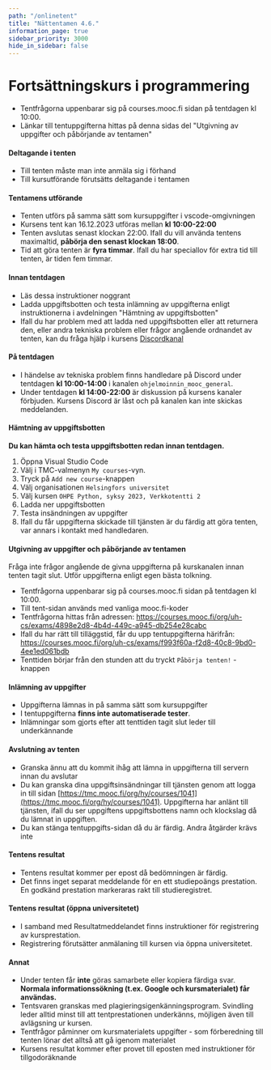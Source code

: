 ```yaml
---
path: "/onlinetent"
title: "Nättentamen 4.6."
information_page: true
sidebar_priority: 3000
hide_in_sidebar: false
---
```


# Fortsättningskurs i programmering

* Tentfrågorna uppenbarar sig på courses.mooc.fi sidan på tentdagen kl 10:00.
* Länkar till tentuppgifterna hittas på denna sidas del "Utgivning av uppgifter och påbörjande av tentamen"

#### Deltagande i tenten

* Till tenten måste man inte anmäla sig i förhand
* Till kursutförande förutsätts deltagande i tentamen

#### Tentamens utförande

* Tenten utförs på samma sätt som kursuppgifter i vscode-omgivningen
* Kursens tent kan 16.12.2023 utföras mellan **kl 10:00-22:00**
* Tenten avslutas senast klockan 22:00. Ifall du vill använda tentens maximaltid, **påbörja den senast klockan 18:00**.
* Tid att göra tenten är **fyra timmar**. Ifall du har speciallov för extra tid till tenten, är tiden fem timmar.

#### Innan tentdagen

* Läs dessa instruktioner noggrant
* Ladda uppgiftsbotten och testa inlämning av uppgifterna enligt instruktionerna i avdelningen "Hämtning av uppgiftsbotten"
* Ifall du har problem med att ladda ned uppgiftsbotten eller att returnera den, eller andra tekniska problem eller frågor angående ordnandet av tenten, kan du fråga hjälp i kursens [Discordkanal](https://study.cs.helsinki.fi/discord/join/ohjelmoinnin_mooc)

#### På tentdagen

* I händelse av tekniska problem finns handledare på Discord under tentdagen **kl 10:00-14:00** i kanalen `ohjelmoinnin_mooc_general`.
* Under tentdagen **kl 14:00-22:00** är diskussion på kursens kanaler förbjuden. Kursens Discord är låst och på kanalen kan inte skickas meddelanden.

#### Hämtning av uppgiftsbotten

**Du kan hämta och testa uppgiftsbotten redan innan tentdagen.**

1. Öppna Visual Studio Code
2. Välj i TMC-valmenyn `My courses`-vyn.
3. Tryck på `Add new course`-knappen
4. Välj organisationen `Helsingfors universitet`
5. Välj kursen `OHPE Python, syksy 2023, Verkkotentti 2`
6. Ladda ner uppgiftsbotten
7. Testa insändningen av uppgifter
8. Ifall du får uppgifterna skickade till tjänsten är du färdig att göra tenten, var annars i kontakt med handledaren.

#### Utgivning av uppgifter och påbörjande av tentamen

<notice>
Fråga inte frågor angående de givna uppgifterna på kurskanalen innan tenten tagit slut. Utför uppgifterna enligt egen bästa tolkning.
</notice>

* Tentfrågorna uppenbarar sig på courses.mooc.fi sidan på tentdagen kl 10:00.
* Till tent-sidan används med vanliga mooc.fi-koder
* Tentfrågorna hittas från adressen: <a href="https://courses.mooc.fi/org/uh-cs/exams/4898e2d8-4b4d-449c-a945-db254e28cabc">https://courses.mooc.fi/org/uh-cs/exams/4898e2d8-4b4d-449c-a945-db254e28cabc</a>
* Ifall du har rätt till tilläggstid, får du upp tentuppgifterna härifrån: <a href="https://courses.mooc.fi/org/uh-cs/exams/f993f60a-f2d8-40c8-9bd0-4ee1ed061bdb">https://courses.mooc.fi/org/uh-cs/exams/f993f60a-f2d8-40c8-9bd0-4ee1ed061bdb</a>
* Tenttiden börjar från den stunden att du tryckt `Påbörja tenten!` -knappen


#### Inlämning av uppgifter

* Uppgifterna lämnas in på samma sätt som kursuppgifter
* I tentuppgifterna **finns inte automatiserade tester**.
* Inlämningar som gjorts efter att tenttiden tagit slut leder till underkännande

#### Avslutning av tenten

* Granska ännu att du kommit ihåg att lämna in uppgifterna till servern innan du avslutar
* Du kan granska dina uppgiftsinsändningar till tjänsten genom att logga in till sidan [https://tmc.mooc.fi/org/hy/courses/1041](https://tmc.mooc.fi/org/hy/courses/1041). Uppgifterna har anlänt till tjänsten, ifall du ser uppgiftens uppgiftsbottens namn och klockslag då du lämnat in uppgiften.
* Du kan stänga tentuppgifts-sidan då du är färdig. Andra åtgärder krävs inte

#### Tentens resultat

* Tentens resultat kommer per epost då bedömningen är färdig.
* Det finns inget separat meddelande för en ett studiepoängs prestation. En godkänd prestation markeraras rakt till studieregistret.

#### Tentens resultat (öppna universitetet)

* I samband med Resultatmeddelandet finns instruktioner för registrering av kursprestation.
* Registrering förutsätter anmälaning till kursen via öppna universitetet.

#### Annat

* Under tenten får **inte** göras samarbete eller kopiera färdiga svar. **Normala informationssökning (t.ex. Google och kursmaterialet) får användas.**
* Tentsvaren granskas med plagieringsigenkänningsprogram. Svindling leder alltid minst till att tentprestationen underkänns, möjligen även till avlägsning ur kursen.
* Tentfrågor påminner om kursmaterialets uppgifter - som förberedning till tenten lönar det alltså att gå igenom materialet
* Kursens resultat kommer efter provet till eposten med instruktioner för tillgodoräknande
